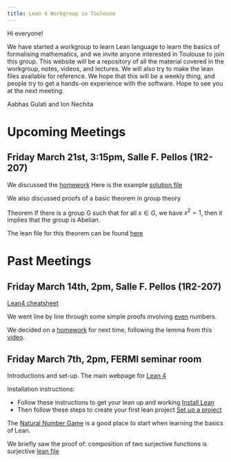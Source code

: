 ```yaml
---
title: Lean 4 Workgroup in Toulouse
---
```


Hi everyone!

We have started a workgroup to learn Lean language to learn the basics of formalising mathematics, and we invite anyone interested in Toulouse to join this group. 
This website will be a repository of all the material covered in the workgroup, notes, videos, and lectures. We will also try to make the lean files available for reference. 
We hope that this will be a weekly thing, and people try to get a hands-on experience with the software. Hope to see you at the next meeting. 

Aabhas Gulati and Ion Nechita


# Upcoming Meetings

## Friday March 21st, 3:15pm, Salle F. Pellos (1R2-207)
We discussed the [homework](https://github.com/gulatiaabhas/leanintoulouse/blob/main/lean-files/squeeze.lean)
Here is the example [solution file]()

We also discussed proofs of a basic theorem in group theory 

Theorem 
If there is a group G such that for all $x \in G$, we have $x^2 = 1$, then it implies that the group is Abelian. 

The lean file for this theorem can be found [here]()

# Past Meetings 


## Friday March 14th, 2pm, Salle F. Pellos (1R2-207)

[Lean4 cheatsheet](https://raw.githubusercontent.com/madvorak/lean4-cheatsheet/main/lean-tactics.pdf)

We went line by line through some simple proofs involving [even](https://github.com/gulatiaabhas/leanintoulouse/blob/main/lean-files/even.lean) numbers. 

We decided on a [homework](https://github.com/gulatiaabhas/leanintoulouse/blob/main/lean-files/squeeze.lean) for next time, following the lemma from this [video](https://www.youtube.com/watch?v=I2zaPoj3G50).




## Friday March 7th, 2pm, FERMI seminar room 

Introductions and set-up. The main webpage for [Lean 4](https://leanprover-community.github.io/)

Installation instructions: 
- Follow these instructions to get your lean up and working [Install Lean](https://leanprover-community.github.io/get_started.html#regular-install)
- Then follow these steps to create your first lean project [Set up a project](https://leanprover-community.github.io/install/project.html)

The [Natural Number Game](https://adam.math.hhu.de/#/g/leanprover-community/nng4) is a good place to start when learning the basics of Lean. 

We briefly saw the proof of: composition of two surjective functions is surjective [lean file](https://github.com/gulatiaabhas/leanintoulouse/blob/main/lean-files/surjective.lean)
